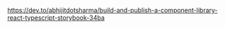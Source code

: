 https://dev.to/abhijitdotsharma/build-and-publish-a-component-library-react-typescript-storybook-34ba
